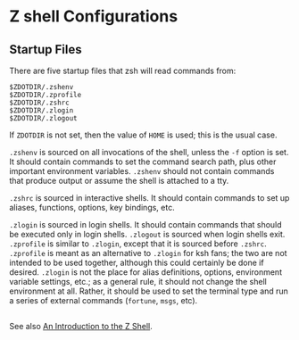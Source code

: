 Z shell Configurations
===

## Startup Files

There are five startup files that zsh will read commands from:

```
$ZDOTDIR/.zshenv
$ZDOTDIR/.zprofile
$ZDOTDIR/.zshrc
$ZDOTDIR/.zlogin
$ZDOTDIR/.zlogout
```

If `ZDOTDIR` is not set, then the value of `HOME` is used; this is the usual case.

`.zshenv` is sourced on all invocations of the shell, unless the `-f` option is set. It should contain commands to set the command search path, plus other important environment variables. `.zshenv` should not contain commands that produce output or assume the shell is attached to a tty.

`.zshrc` is sourced in interactive shells. It should contain commands to set up aliases, functions, options, key bindings, etc.

`.zlogin` is sourced in login shells. It should contain commands that should be executed only in login shells. `.zlogout` is sourced when login shells exit. `.zprofile` is similar to `.zlogin`, except that it is sourced before `.zshrc`. `.zprofile` is meant as an alternative to `.zlogin` for ksh fans; the two are not intended to be used together, although this could certainly be done if desired. `.zlogin` is not the place for alias definitions, options, environment variable settings, etc.; as a general rule, it should not change the shell environment at all. Rather, it should be used to set the terminal type and run a series of external commands (`fortune`, `msgs`, etc).

## 

See also [An Introduction to the Z Shell](http://zsh.sourceforge.net/Intro/intro_toc.html).